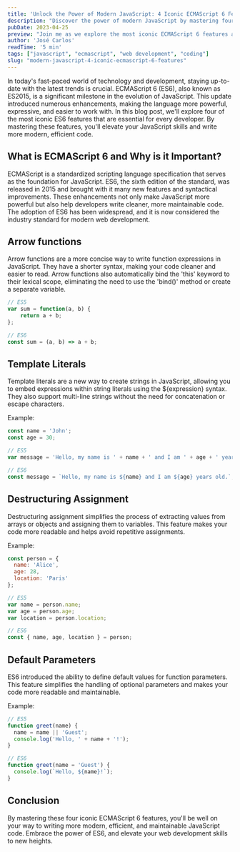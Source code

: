 ```yaml
---
title: 'Unlock the Power of Modern JavaScript: 4 Iconic ECMAScript 6 Features You Need to Know'
description: "Discover the power of modern JavaScript by mastering four essential ECMAScript 6 features that will elevate your coding skills and improve your web development projects."
pubDate: 2023-04-25
preview: "Join me as we explore the most iconic ECMAScript 6 features and unlock the potential of modern JavaScript for more efficient and maintainable web applications."
author: 'José Carlos'
readTime: '5 min'
tags: ["javascript", "ecmascript", "web development", "coding"]
slug: "modern-javascript-4-iconic-ecmascript-6-features"
---
```


In today's fast-paced world of technology and development, staying up-to-date with the latest trends is crucial. ECMAScript 6 (ES6), also known as ES2015, is a significant milestone in the evolution of JavaScript. This update introduced numerous enhancements, making the language more powerful, expressive, and easier to work with. In this blog post, we'll explore four of the most iconic ES6 features that are essential for every developer. By mastering these features, you'll elevate your JavaScript skills and write more modern, efficient code.

## What is ECMAScript 6 and Why is it Important?

ECMAScript is a standardized scripting language specification that serves as the foundation for JavaScript. ES6, the sixth edition of the standard, was released in 2015 and brought with it many new features and syntactical improvements. These enhancements not only make JavaScript more powerful but also help developers write cleaner, more maintainable code. The adoption of ES6 has been widespread, and it is now considered the industry standard for modern web development.

## Arrow functions

Arrow functions are a more concise way to write function expressions in JavaScript. They have a shorter syntax, making your code cleaner and easier to read. Arrow functions also automatically bind the 'this' keyword to their lexical scope, eliminating the need to use the 'bind()' method or create a separate variable.

```javascript
// ES5
var sum = function(a, b) {
    return a + b;
};

// ES6
const sum = (a, b) => a + b;
```

## Template Literals

Template literals are a new way to create strings in JavaScript, allowing you to embed expressions within string literals using the ${expression} syntax. They also support multi-line strings without the need for concatenation or escape characters.

Example:
```javascript
const name = 'John';
const age = 30;

// ES5
var message = 'Hello, my name is ' + name + ' and I am ' + age + ' years old.';

// ES6
const message = `Hello, my name is ${name} and I am ${age} years old.`;
```

## Destructuring Assignment

Destructuring assignment simplifies the process of extracting values from arrays or objects and assigning them to variables. This feature makes your code more readable and helps avoid repetitive assignments.

Example:

```javascript
const person = {
  name: 'Alice',
  age: 28,
  location: 'Paris'
};

// ES5
var name = person.name;
var age = person.age;
var location = person.location;

// ES6
const { name, age, location } = person;
```

## Default Parameters

ES6 introduced the ability to define default values for function parameters. This feature simplifies the handling of optional parameters and makes your code more readable and maintainable.

Example:

```javascript
// ES5
function greet(name) {
  name = name || 'Guest';
  console.log('Hello, ' + name + '!');
}

// ES6
function greet(name = 'Guest') {
  console.log(`Hello, ${name}!`);
}
```

## Conclusion

By mastering these four iconic ECMAScript 6 features, you'll be well on your way to writing more modern, efficient, and maintainable JavaScript code. Embrace the power of ES6, and elevate your web development skills to new heights.